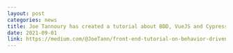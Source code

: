 ```yaml
---
layout: post
categories: news
title: Joe Tannoury has created a tutorial about BDD, VueJS and Cypress as part of his internship in the university of Luxembourg (Supervisor)
date: 2021-09-01
link: https://medium.com/@JoeTann/front-end-tutorial-on-behavior-driven-development-with-cucumber-cypress-and-jest-a7e28c517e1
---
```

